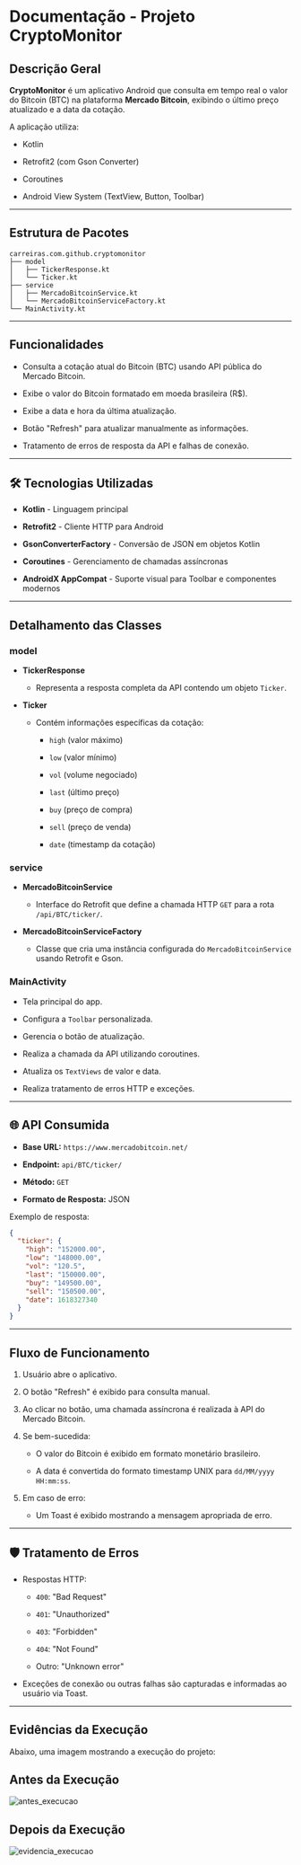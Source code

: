 
#  Documentação - Projeto CryptoMonitor

##  Descrição Geral

**CryptoMonitor** é um aplicativo Android que consulta em tempo real o valor do Bitcoin (BTC) na plataforma **Mercado Bitcoin**, exibindo o último preço atualizado e a data da cotação.

A aplicação utiliza:

-   Kotlin
    
-   Retrofit2 (com Gson Converter)
    
-   Coroutines
    
-   Android View System (TextView, Button, Toolbar)
    

----------

##  Estrutura de Pacotes

```
carreiras.com.github.cryptomonitor
├── model
│   ├── TickerResponse.kt
│   └── Ticker.kt
├── service
│   ├── MercadoBitcoinService.kt
│   └── MercadoBitcoinServiceFactory.kt
└── MainActivity.kt

```

----------

##  Funcionalidades

-   Consulta a cotação atual do Bitcoin (BTC) usando API pública do Mercado Bitcoin.
    
-   Exibe o valor do Bitcoin formatado em moeda brasileira (R$).
    
-   Exibe a data e hora da última atualização.
    
-   Botão "Refresh" para atualizar manualmente as informações.
    
-   Tratamento de erros de resposta da API e falhas de conexão.
    

----------

## 🛠️ Tecnologias Utilizadas

-   **Kotlin** - Linguagem principal
    
-   **Retrofit2** - Cliente HTTP para Android
    
-   **GsonConverterFactory** - Conversão de JSON em objetos Kotlin
    
-   **Coroutines** - Gerenciamento de chamadas assíncronas
    
-   **AndroidX AppCompat** - Suporte visual para Toolbar e componentes modernos
    

----------

##  Detalhamento das Classes

### model

-   **TickerResponse**
    
    -   Representa a resposta completa da API contendo um objeto `Ticker`.
        
-   **Ticker**
    
    -   Contém informações específicas da cotação:
        
        -   `high` (valor máximo)
            
        -   `low` (valor mínimo)
            
        -   `vol` (volume negociado)
            
        -   `last` (último preço)
            
        -   `buy` (preço de compra)
            
        -   `sell` (preço de venda)
            
        -   `date` (timestamp da cotação)
            

### service

-   **MercadoBitcoinService**
    
    -   Interface do Retrofit que define a chamada HTTP `GET` para a rota `/api/BTC/ticker/`.
        
-   **MercadoBitcoinServiceFactory**
    
    -   Classe que cria uma instância configurada do `MercadoBitcoinService` usando Retrofit e Gson.
        

### MainActivity

-   Tela principal do app.
    
-   Configura a `Toolbar` personalizada.
    
-   Gerencia o botão de atualização.
    
-   Realiza a chamada da API utilizando coroutines.
    
-   Atualiza os `TextViews` de valor e data.
    
-   Realiza tratamento de erros HTTP e exceções.
    

----------

## 🌐 API Consumida

-   **Base URL:** `https://www.mercadobitcoin.net/`
    
-   **Endpoint:** `api/BTC/ticker/`
    
-   **Método:** `GET`
    
-   **Formato de Resposta:** JSON
    

Exemplo de resposta:

```json
{
  "ticker": {
    "high": "152000.00",
    "low": "148000.00",
    "vol": "120.5",
    "last": "150000.00",
    "buy": "149500.00",
    "sell": "150500.00",
    "date": 1618327340
  }
}

```

----------

## Fluxo de Funcionamento

1.  Usuário abre o aplicativo.
    
2.  O botão "Refresh" é exibido para consulta manual.
    
3.  Ao clicar no botão, uma chamada assíncrona é realizada à API do Mercado Bitcoin.
    
4.  Se bem-sucedida:
    
    -   O valor do Bitcoin é exibido em formato monetário brasileiro.
        
    -   A data é convertida do formato timestamp UNIX para `dd/MM/yyyy HH:mm:ss`.
        
5.  Em caso de erro:
    
    -   Um Toast é exibido mostrando a mensagem apropriada de erro.
        

----------

## 🛡️ Tratamento de Erros

-   Respostas HTTP:
    
    -   `400`: "Bad Request"
        
    -   `401`: "Unauthorized"
        
    -   `403`: "Forbidden"
        
    -   `404`: "Not Found"
        
    -   Outro: "Unknown error"
        
-   Exceções de conexão ou outras falhas são capturadas e informadas ao usuário via Toast.
    

----------
## Evidências da Execução  
  
Abaixo, uma imagem mostrando a execução do projeto:  
## Antes da Execução

![antes_execucao](https://github.com/user-attachments/assets/50546ab8-cea2-408f-a2e6-ac82c2a94dc9)


## Depois da Execução  

![evidencia_execucao](https://github.com/user-attachments/assets/0c417b61-4a3b-4d95-a92e-0651b7c6c7d5)


